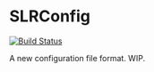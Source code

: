 # SLRConfig

[![Build Status](https://travis-ci.org/SiegeLord/SLRConfig.png)](https://travis-ci.org/SiegeLord/SLRConfig)

A new configuration file format. WIP.
